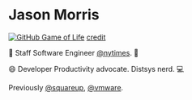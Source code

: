 # Jason Morris

[![GitHub Game of Life](https://github4life.herokuapp.com/jasonmgh.gif?z=6)](https://github4life.herokuapp.com/jasonmgh)
[credit](https://github.com/ethomson/ethomson/blob/master/README.md)

👋 Staff Software Engineer [@nytimes](https://github.com/nytimes/). 📰

😄 Developer Productivity advocate. Distsys nerd. 💻

Previously [@squareup](https://github.com/squareup/), [@vmware](https://github.com/vmware/). 

<!--
### Hi there 👋

**jasonmgh/jasonmgh** is a ✨ _special_ ✨ repository because its `README.md` (this file) appears on your GitHub profile.

Here are some ideas to get you started:

- 🔭 I’m currently working on ...
- 🌱 I’m currently learning ...
- 👯 I’m looking to collaborate on ...
- 🤔 I’m looking for help with ...
- 💬 Ask me about ...
- 📫 How to reach me: ...
- 😄 Pronouns: ...
- ⚡ Fun fact: ...
-->
